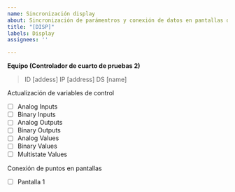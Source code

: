 ```yaml
---
name: Sincronización display
about: Sincronización de parámentros y conexión de datos en pantallas de display
title: "[DISP]"
labels: Display
assignees: ''

---
```


**Equipo (Controlador de cuarto de pruebas 2)**
 > ID [addess]
 > IP [address]
 > DS [name]

Actualización de variables de control

- [ ] Analog Inputs
- [ ] Binary Inputs
- [ ] Analog Outputs
- [ ] Binary Outputs
- [ ] Analog Values
- [ ] Binary Values
- [ ] Multistate Values

Conexión de puntos en pantallas

- [ ] Pantalla 1
